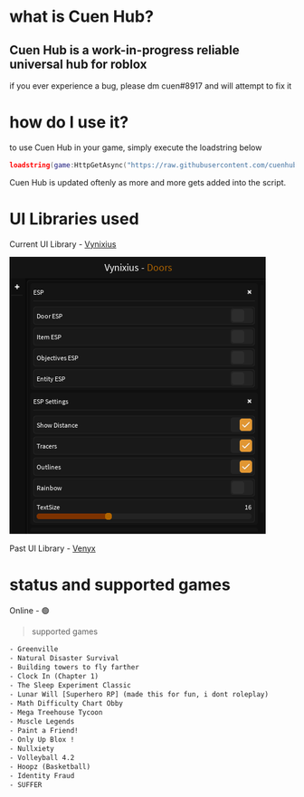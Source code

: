 # what is Cuen Hub?
## Cuen Hub is a work-in-progress reliable universal hub for roblox
if you ever experience a bug, please dm cuen#8917 and will attempt to fix it



# how do I use it?
 to use Cuen Hub in your game, simply execute the loadstring below
```lua
loadstring(game:HttpGetAsync("https://raw.githubusercontent.com/cuenhub/Cuen_Hub/main/loader.lua"))()
```


Cuen Hub is updated oftenly as more and more gets added into the script.

# UI Libraries used

Current UI Library - [Vynixius](https://github.com/RegularVynixu/UI-Libraries/tree/main/Vynixius)

![Showcase](https://github.com/cuenhub/Cuen_Hub/blob/main/UI%20Libraries/Vynixius/vynixusPng.png?raw=true)


Past UI Library - [Venyx](https://github.com/GreenDeno/Venyx-UI-Library)

# status and supported games
Online - 🟢

> supported games
```
- Greenville
- Natural Disaster Survival
- Building towers to fly farther
- Clock In (Chapter 1)
- The Sleep Experiment Classic
- Lunar Will [Superhero RP] (made this for fun, i dont roleplay)
- Math Difficulty Chart Obby
- Mega Treehouse Tycoon
- Muscle Legends
- Paint a Friend!
- Only Up Blox !
- Nullxiety
- Volleyball 4.2
- Hoopz (Basketball)
- Identity Fraud
- SUFFER
```
